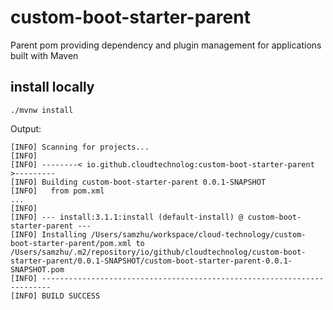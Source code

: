 # custom-boot-starter-parent
Parent pom providing dependency and plugin management for applications built with Maven

## install locally

``` shell
./mvnw install
```

Output:
``` shell
[INFO] Scanning for projects...
[INFO] 
[INFO] --------< io.github.cloudtechnolog:custom-boot-starter-parent >---------
[INFO] Building custom-boot-starter-parent 0.0.1-SNAPSHOT
[INFO]   from pom.xml
...
[INFO] 
[INFO] --- install:3.1.1:install (default-install) @ custom-boot-starter-parent ---
[INFO] Installing /Users/samzhu/workspace/cloud-technology/custom-boot-starter-parent/pom.xml to /Users/samzhu/.m2/repository/io/github/cloudtechnolog/custom-boot-starter-parent/0.0.1-SNAPSHOT/custom-boot-starter-parent-0.0.1-SNAPSHOT.pom
[INFO] ------------------------------------------------------------------------
[INFO] BUILD SUCCESS
```
